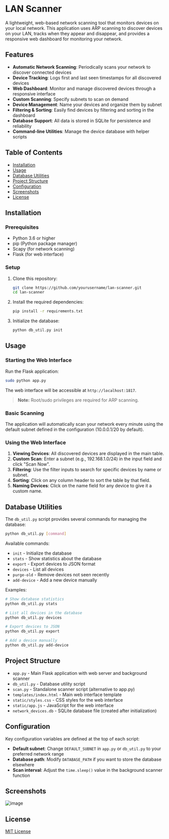 # LAN Scanner

A lightweight, web-based network scanning tool that monitors devices on your local network. This application uses ARP scanning to discover devices on your LAN, tracks when they appear and disappear, and provides a responsive web dashboard for monitoring your network.

## Features

- **Automatic Network Scanning**: Periodically scans your network to discover connected devices
- **Device Tracking**: Logs first and last seen timestamps for all discovered devices
- **Web Dashboard**: Monitor and manage discovered devices through a responsive interface
- **Custom Scanning**: Specify subnets to scan on demand
- **Device Management**: Name your devices and organize them by subnet
- **Filtering & Sorting**: Easily find devices by filtering and sorting in the dashboard
- **Database Support**: All data is stored in SQLite for persistence and reliability
- **Command-line Utilities**: Manage the device database with helper scripts

## Table of Contents

- [Installation](#installation)
- [Usage](#usage)
- [Database Utilities](#database-utilities)
- [Project Structure](#project-structure)
- [Configuration](#configuration)
- [Screenshots](#screenshots)
- [License](#license)

## Installation

### Prerequisites

- Python 3.6 or higher
- pip (Python package manager)
- Scapy (for network scanning)
- Flask (for web interface)

### Setup

1. Clone this repository:
   ```bash
   git clone https://github.com/yourusername/lan-scanner.git
   cd lan-scanner
   ```

2. Install the required dependencies:
   ```bash
   pip install -r requirements.txt
   ```

3. Initialize the database:
   ```bash
   python db_util.py init
   ```

## Usage

### Starting the Web Interface

Run the Flask application:

```bash
sudo python app.py
```

The web interface will be accessible at `http://localhost:1817`.

> **Note:** Root/sudo privileges are required for ARP scanning.

### Basic Scanning

The application will automatically scan your network every minute using the default subnet defined in the configuration (10.0.0.1/20 by default).

### Using the Web Interface

1. **Viewing Devices**: All discovered devices are displayed in the main table.
2. **Custom Scan**: Enter a subnet (e.g., 192.168.1.0/24) in the input field and click "Scan Now".
3. **Filtering**: Use the filter inputs to search for specific devices by name or subnet.
4. **Sorting**: Click on any column header to sort the table by that field.
5. **Naming Devices**: Click on the name field for any device to give it a custom name.

## Database Utilities

The `db_util.py` script provides several commands for managing the database:

```bash
python db_util.py [command]
```

Available commands:

- `init` - Initialize the database
- `stats` - Show statistics about the database
- `export` - Export devices to JSON format
- `devices` - List all devices
- `purge-old` - Remove devices not seen recently
- `add-device` - Add a new device manually

Examples:

```bash
# Show database statistics
python db_util.py stats

# List all devices in the database
python db_util.py devices

# Export devices to JSON
python db_util.py export

# Add a device manually
python db_util.py add-device
```

## Project Structure

- `app.py` - Main Flask application with web server and background scanner
- `db_util.py` - Database utility script
- `scan.py` - Standalone scanner script (alternative to app.py)
- `templates/index.html` - Main web interface template
- `static/styles.css` - CSS styles for the web interface
- `static/app.js` - JavaScript for the web interface
- `network_devices.db` - SQLite database file (created after initialization)

## Configuration

Key configuration variables are defined at the top of each script:

- **Default subnet**: Change `DEFAULT_SUBNET` in `app.py` or `db_util.py` to your preferred network range
- **Database path**: Modify `DATABASE_PATH` if you want to store the database elsewhere
- **Scan interval**: Adjust the `time.sleep()` value in the background scanner function

## Screenshots

![image](https://github.com/user-attachments/assets/d2410404-e5bb-405f-acad-49205c66d25d)

## License

[MIT License](LICENSE)

